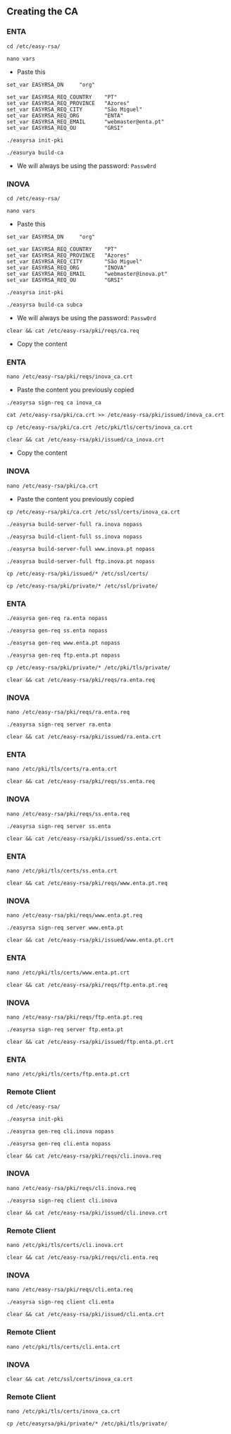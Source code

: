 ## Creating the CA
### ENTA
```
cd /etc/easy-rsa/
```

```
nano vars
```
* Paste this
```
set_var EASYRSA_DN     "org"

set_var EASYRSA_REQ_COUNTRY    "PT"
set_var EASYRSA_REQ_PROVINCE   "Azores"
set_var EASYRSA_REQ_CITY       "São Miguel"
set_var EASYRSA_REQ_ORG        "ENTA"
set_var EASYRSA_REQ_EMAIL      "webmaster@enta.pt"
set_var EASYRSA_REQ_OU         "GRSI"
```

```
./easyrsa init-pki
```

```
./easurya build-ca
```
* We will always be using the password: `Passw0rd`

### INOVA
```
cd /etc/easy-rsa/
```

```
nano vars
```
* Paste this
```
set_var EASYRSA_DN     "org"

set_var EASYRSA_REQ_COUNTRY    "PT"
set_var EASYRSA_REQ_PROVINCE   "Azores"
set_var EASYRSA_REQ_CITY       "São Miguel"
set_var EASYRSA_REQ_ORG        "INOVA"
set_var EASYRSA_REQ_EMAIL      "webmaster@inova.pt"
set_var EASYRSA_REQ_OU         "GRSI"
```

```
./easyrsa init-pki
```

```
./easyrsa build-ca subca
```
* We will always be using the password: `Passw0rd`
```
clear && cat /etc/easy-rsa/pki/reqs/ca.req
```
* Copy the content 

### ENTA
```
nano /etc/easy-rsa/pki/reqs/inova_ca.crt
```
* Paste the content you previously copied
```
./easyrsa sign-req ca inova_ca
```

```
cat /etc/easy-rsa/pki/ca.crt >> /etc/easy-rsa/pki/issued/inova_ca.crt
```

```
cp /etc/easy-rsa/pki/ca.crt /etc/pki/tls/certs/inova_ca.crt
```

```
clear && cat /etc/easy-rsa/pki/issued/ca_inova.crt
```
* Copy the content
### INOVA
```
nano /etc/easy-rsa/pki/ca.crt
```
* Paste the content you previously copied
```
cp /etc/easy-rsa/pki/ca.crt /etc/ssl/certs/inova_ca.crt
```

```
./easyrsa build-server-full ra.inova nopass
```

```
./easyrsa build-client-full ss.inova nopass
```

```
./easyrsa build-server-full www.inova.pt nopass
```

```
./easyrsa build-server-full ftp.inova.pt nopass
```

```
cp /etc/easy-rsa/pki/issued/* /etc/ssl/certs/
```

```
cp /etc/easy-rsa/pki/private/* /etc/ssl/private/
```
### ENTA
```
./easyrsa gen-req ra.enta nopass
```

```
./easyrsa gen-req ss.enta nopass
```

```
./easyrsa gen-req www.enta.pt nopass
```

```
./easyrsa gen-req ftp.enta.pt nopass
```

```
cp /etc/easy-rsa/pki/private/* /etc/pki/tls/private/
```

```
clear && cat /etc/easy-rsa/pki/reqs/ra.enta.req
```

### INOVA
```
nano /etc/easy-rsa/pki/reqs/ra.enta.req
```

```
./easyrsa sign-req server ra.enta
```

```
clear && cat /etc/easy-rsa/pki/issued/ra.enta.crt
```
### ENTA
```
nano /etc/pki/tls/certs/ra.enta.crt
```

```
clear && cat /etc/easy-rsa/pki/reqs/ss.enta.req
```

### INOVA
```
nano /etc/easy-rsa/pki/reqs/ss.enta.req
```

```
./easyrsa sign-req server ss.enta
```

```
clear && cat /etc/easy-rsa/pki/issued/ss.enta.crt
```
### ENTA
```
nano /etc/pki/tls/certs/ss.enta.crt
```

```
clear && cat /etc/easy-rsa/pki/reqs/www.enta.pt.req
```
### INOVA
```
nano /etc/easy-rsa/pki/reqs/www.enta.pt.req
```

```
./easyrsa sign-req server www.enta.pt
```

```
clear && cat /etc/easy-rsa/pki/issued/www.enta.pt.crt
```
### ENTA
```
nano /etc/pki/tls/certs/www.enta.pt.crt
```

```
clear && cat /etc/easy-rsa/pki/reqs/ftp.enta.pt.req
```
### INOVA
```
nano /etc/easy-rsa/pki/reqs/ftp.enta.pt.req
```

```
./easyrsa sign-req server ftp.enta.pt
```

```
clear && cat /etc/easy-rsa/pki/issued/ftp.enta.pt.crt
```
### ENTA
```
nano /etc/pki/tls/certs/ftp.enta.pt.crt
```

### Remote Client

```
cd /etc/easy-rsa/
```

```
./easyrsa init-pki
```

```
./easyrsa gen-req cli.inova nopass
```

```
./easyrsa gen-req cli.enta nopass
```

```
clear && cat /etc/easy-rsa/pki/reqs/cli.inova.req
```
### INOVA
```
nano /etc/easy-rsa/pki/reqs/cli.inova.req
```

```
./easyrsa sign-req client cli.inova
```

```
clear && cat /etc/easy-rsa/pki/issued/cli.inova.crt
```
### Remote Client
```
nano /etc/pki/tls/certs/cli.inova.crt
```

```
clear && cat /etc/easy-rsa/pki/reqs/cli.enta.req
```
### INOVA
```
nano /etc/easy-rsa/pki/reqs/cli.enta.req
```

```
./easyrsa sign-req client cli.enta
```

```
clear && cat /etc/easy-rsa/pki/issued/cli.enta.crt
```

### Remote Client
```
nano /etc/pki/tls/certs/cli.enta.crt
```

### INOVA
```
clear && cat /etc/ssl/certs/inova_ca.crt
```

### Remote Client
```
nano /etc/pki/tls/certs/inova_ca.crt
```

```
cp /etc/easyrsa/pki/private/* /etc/pki/tls/private/
```
